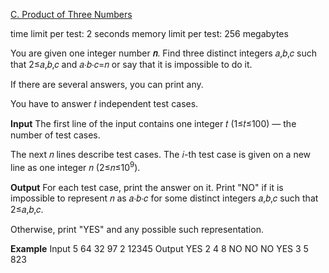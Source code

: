 [C. Product of Three Numbers](https://codeforces.com/problemset/problem/1294/C)

time limit per test: 2 seconds
memory limit per test: 256 megabytes

You are given one integer number **𝑛**. Find three distinct integers 𝑎,𝑏,𝑐 such that 2≤𝑎,𝑏,𝑐 and 𝑎⋅𝑏⋅𝑐=𝑛 or say that it is impossible to do it.

If there are several answers, you can print any.

You have to answer 𝑡 independent test cases.

**Input**
The first line of the input contains one integer 𝑡 (1≤𝑡≤100) — the number of test cases.

The next 𝑛 lines describe test cases. The 𝑖-th test case is given on a new line as one integer 𝑛 (2≤𝑛≤$10^9$).

**Output**
For each test case, print the answer on it. Print "NO" if it is impossible to represent 𝑛 as 𝑎⋅𝑏⋅𝑐 for some distinct integers 𝑎,𝑏,𝑐 such that 2≤𝑎,𝑏,𝑐.

Otherwise, print "YES" and any possible such representation.

**Example**
Input
5
64
32
97
2
12345
Output
YES
2 4 8 
NO
NO
NO
YES
3 5 823 